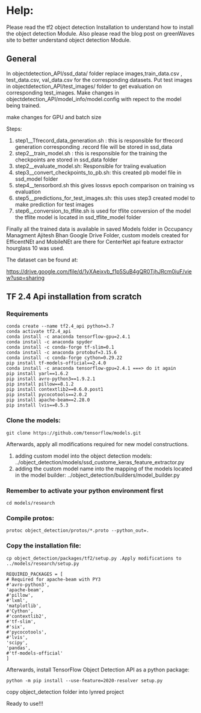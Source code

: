 # Help:

Please read the tf2 object detection Installation to understand how to install the object detection Module.
Also please read the blog post on greenWaves site to better understand object detection Module.


## General

In objectdetection_API/ssd_data/ folder replace images,train_data.csv , test_data.csv, val_data.csv for the corresponding datasets. Put test images in objectdetection_API/test_images/ folder to get evaluation on corresponding test_images. Make changes in objectdetection_API/model_info/model.config with repect to the model being trained.

make changes for GPU and batch size 

Steps:

1. step1__Tfrecord_data_generation.sh : this is responsible for tfrecord generation corresponding .record file will be stored in ssd_data
2. step2__train_model.sh : this is responsible for the training the checkpoints are stored in ssd_data folder 
3. step2__evaluate_model.sh: Responsible for traiing evaluation 
4. step3__convert_checkpoints_to_pb.sh: this created pb model file in ssd_model folder
5. step4__tensorbord.sh  this gives lossvs epoch comparison on training vs evaluation 
6. step5__predictions_for_test_images.sh:  this uses step3 created model to make prediction for test images 
7. step6__conversion_to_tflite.sh  is used for tflite conversion of the model the tflite model is located in ssd_tflite_model folder 


Finally all the trained data is available in saved Models folder in Occupancy Managment Ajitesh Bhan Google Drive Folder, custom models created for EfficentNEt and MobileNEt are there for CenterNet api feature extractor hourglass 10 was used. 


The dataset can be found at:

https://drive.google.com/file/d/1yXAeixvb_f1p5SuB4gQR0TjhJRcm0iuF/view?usp=sharing


## TF 2.4 Api installation from scratch

### Requirements
```
conda create --name tf2.4_api python=3.7
conda activate tf2.4_api
conda install -c anaconda tensorflow-gpu=2.4.1
conda install -c anaconda spyder
conda install -c conda-forge tf-slim=0.1
conda install -c anaconda protobuf=3.15.6
conda install -c conda-forge cython=0.29.22
pip install tf-models-official==2.4.0
conda install -c anaconda tensorflow-gpu=2.4.1 ===> do it again
pip install yarl==1.6.2
pip install avro-python3==1.9.2.1
pip install pillow==8.1.2
pip install contextlib2==0.6.0.post1
pip install pycocotools==2.0.2
pip install apache-beam==2.28.0
pip install lvis==0.5.3
```

### Clone the models:

```
git clone https://github.com/tensorflow/models.git
```

Afterwards, apply all modifications required for new model constructions.
1. adding custom model into the object detection models:
../object_detection/models/ssd_custome_keras_feature_extractor.py
2. adding the custom model name into the mapping of the models
located in the model builder:
../object_detection/builders/model_builder.py

### Remember to activate your python environment first
```
cd models/research
```
### Compile protos:
```
protoc object_detection/protos/*.proto --python_out=.
```
### Copy the installation file:
```
cp object_detection/packages/tf2/setup.py .Apply modifications to ../models/research/setup.py

REQUIRED_PACKAGES = [
# Required for apache-beam with PY3
#'avro-python3',
'apache-beam',
#'pillow',
#'lxml',
'matplotlib',
#'Cython',
#'contextlib2',
#'tf-slim',
#'six',
#'pycocotools',
#'lvis',
'scipy',
'pandas',
#'tf-models-official'
]
```

Afterwards, install TensorFlow Object Detection API as a python package:

```
python -m pip install --use-feature=2020-resolver setup.py
```

copy object_detection folder into lynred project

Ready to use!!!
